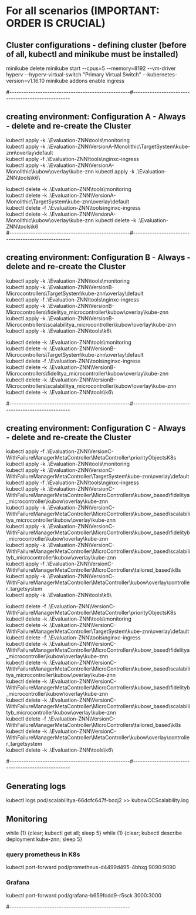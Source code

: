 # For all scenarios (IMPORTANT: ORDER IS CRUCIAL)

## Cluster configurations - defining cluster (before of all, kubectl and minikube must be installed)

minikube delete
minikube start --cpus=5 --memory=8192 --vm-driver hyperv --hyperv-virtual-switch "Primary Virtual Switch" --kubernetes-version=v1.16.10
minikube addons enable ingress

#---------------------------------------------------#---------------------------------------------------
## creating environment: Configuration A - Always - delete and re-create the Cluster
kubectl apply -k .\Evaluation-ZNN\tools\monitoring\
kubectl apply -k .\Evaluation-ZNN\VersionA-Monolithic\TargetSystem\kube-znn\overlay\default\
kubectl apply -f .\Evaluation-ZNN\tools\nginxc-ingress\
kubectl apply -k .\Evaluation-ZNN\VersionA-Monolithic\kubow\overlay\kube-znn
kubectl apply -k .\Evaluation-ZNN\tools\k6\

kubectl delete -k .\Evaluation-ZNN\tools\monitoring\
kubectl delete -k .\Evaluation-ZNN\VersionA-Monolithic\TargetSystem\kube-znn\overlay\default\
kubectl delete -f .\Evaluation-ZNN\tools\nginxc-ingress\
kubectl delete -k .\Evaluation-ZNN\VersionA-Monolithic\kubow\overlay\kube-znn
kubectl delete -k .\Evaluation-ZNN\tools\k6\
#---------------------------------------------------#---------------------------------------------------
## creating environment: Configuration B - Always - delete and re-create the Cluster
kubectl apply -k .\Evaluation-ZNN\tools\monitoring\
kubectl apply -k .\Evaluation-ZNN\VersionB-Microcontrollers\TargetSystem\kube-znn\overlay\default\
kubectl apply -f .\Evaluation-ZNN\tools\nginxc-ingress\
kubectl apply -k .\Evaluation-ZNN\VersionB-Microcontrollers\fidelitya_microcontroller\kubow\overlay\kube-znn\
kubectl apply -k .\Evaluation-ZNN\VersionB-Microcontrollers\scalabilitya_microcontroller\kubow\overlay\kube-znn\
kubectl apply -k .\Evaluation-ZNN\tools\k6\

kubectl delete -k .\Evaluation-ZNN\tools\monitoring\
kubectl delete -k .\Evaluation-ZNN\VersionB-Microcontrollers\TargetSystem\kube-znn\overlay\default\
kubectl delete -f .\Evaluation-ZNN\tools\nginxc-ingress\
kubectl delete -k .\Evaluation-ZNN\VersionB-Microcontrollers\fidelitya_microcontroller\kubow\overlay\kube-znn\
kubectl delete -k .\Evaluation-ZNN\VersionB-Microcontrollers\scalabilitya_microcontroller\kubow\overlay\kube-znn\
kubectl delete -k .\Evaluation-ZNN\tools\k6\

#---------------------------------------------------#---------------------------------------------------
## creating environment: Configuration C - Always - delete and re-create the Cluster

kubectl apply -f .\Evaluation-ZNN\VersionC-WithFailureManagerMetaController\MetaController\priorityObjectsK8s\
kubectl apply -k .\Evaluation-ZNN\tools\monitoring\
kubectl apply -k .\Evaluation-ZNN\VersionC-WithFailureManagerMetaController\TargetSystem\kube-znn\overlay\default\
kubectl apply -f .\Evaluation-ZNN\tools\nginxc-ingress\
kubectl apply -k .\Evaluation-ZNN\VersionC-WithFailureManagerMetaController\MicroControllers\kubow_based\fidelitya_microcontroller\kubow\overlay\kube-znn\
kubectl apply -k .\Evaluation-ZNN\VersionC-WithFailureManagerMetaController\MicroControllers\kubow_based\scalabilitya_microcontroller\kubow\overlay\kube-znn\
kubectl apply -k .\Evaluation-ZNN\VersionC-WithFailureManagerMetaController\MicroControllers\kubow_based\fidelityb_microcontroller\kubow\overlay\kube-znn\
kubectl apply -k .\Evaluation-ZNN\VersionC-WithFailureManagerMetaController\MicroControllers\kubow_based\scalabilityb_microcontroller\kubow\overlay\kube-znn\
kubectl apply -f .\Evaluation-ZNN\VersionC-WithFailureManagerMetaController\MicroControllers\tailored_based\k8s\
kubectl apply -k .\Evaluation-ZNN\VersionC-WithFailureManagerMetaController\MetaController\kubow\overlay\controller_targetsystem\
kubectl apply -k .\Evaluation-ZNN\tools\k6\


kubectl delete -f .\Evaluation-ZNN\VersionC-WithFailureManagerMetaController\MetaController\priorityObjectsK8s\
kubectl delete -k .\Evaluation-ZNN\tools\monitoring\
kubectl delete -k .\Evaluation-ZNN\VersionC-WithFailureManagerMetaController\TargetSystem\kube-znn\overlay\default\
kubectl delete -f .\Evaluation-ZNN\tools\nginxc-ingress\
kubectl delete -k .\Evaluation-ZNN\VersionC-WithFailureManagerMetaController\MicroControllers\kubow_based\fidelitya_microcontroller\kubow\overlay\kube-znn\
kubectl delete -k .\Evaluation-ZNN\VersionC-WithFailureManagerMetaController\MicroControllers\kubow_based\scalabilitya_microcontroller\kubow\overlay\kube-znn\
kubectl delete -k .\Evaluation-ZNN\VersionC-WithFailureManagerMetaController\MicroControllers\kubow_based\fidelityb_microcontroller\kubow\overlay\kube-znn\
kubectl delete -k .\Evaluation-ZNN\VersionC-WithFailureManagerMetaController\MicroControllers\kubow_based\scalabilityb_microcontroller\kubow\overlay\kube-znn\
kubectl delete -f .\Evaluation-ZNN\VersionC-WithFailureManagerMetaController\MicroControllers\tailored_based\k8s\
kubectl delete -k .\Evaluation-ZNN\VersionC-WithFailureManagerMetaController\MetaController\kubow\overlay\controller_targetsystem\
kubectl delete -k .\Evaluation-ZNN\tools\k6\


#---------------------------------------------------#---------------------------------------------------

## Generating logs
kubectl logs pod/scalabilitya-66dcfc647f-bccj2 >> kubowCCScalability.log

## Monitoring
while (1) {clear; kubectl get all; sleep 5}
while (1) {clear; kubectl describe deployment kube-znn; sleep 5}

### query prometheus in K8s
kubectl port-forward pod/prometheus-d4499d495-4bhxg 9090:9090

### Grafana
kubectl port-forward pod/grafana-b659fcdd9-r5sck 3000:3000

#---------------------------------------------------